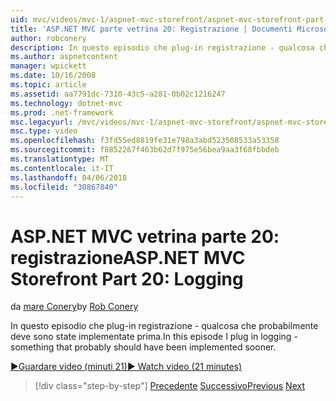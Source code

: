 ```yaml
---
uid: mvc/videos/mvc-1/aspnet-mvc-storefront/aspnet-mvc-storefront-part-20-logging
title: 'ASP.NET MVC parte vetrina 20: Registrazione | Documenti Microsoft'
author: robconery
description: In questo episodio che plug-in registrazione - qualcosa che probabilmente deve sono state implementate prima.
ms.author: aspnetcontent
manager: wpickett
ms.date: 10/16/2008
ms.topic: article
ms.assetid: aa7791dc-7310-43c5-a281-0b02c1216247
ms.technology: dotnet-mvc
ms.prod: .net-framework
msc.legacyurl: /mvc/videos/mvc-1/aspnet-mvc-storefront/aspnet-mvc-storefront-part-20-logging
msc.type: video
ms.openlocfilehash: f3fd55ed8819fe31e798a3abd523508533a53358
ms.sourcegitcommit: f8852267f463b62d7f975e56bea9aa3f68fbbdeb
ms.translationtype: MT
ms.contentlocale: it-IT
ms.lasthandoff: 04/06/2018
ms.locfileid: "30867840"
---
```

<a name="aspnet-mvc-storefront-part-20-logging"></a><span data-ttu-id="2698c-103">ASP.NET MVC vetrina parte 20: registrazione</span><span class="sxs-lookup"><span data-stu-id="2698c-103">ASP.NET MVC Storefront Part 20: Logging</span></span>
====================
<span data-ttu-id="2698c-104">da [mare Conery](https://github.com/robconery)</span><span class="sxs-lookup"><span data-stu-id="2698c-104">by [Rob Conery](https://github.com/robconery)</span></span>

<span data-ttu-id="2698c-105">In questo episodio che plug-in registrazione - qualcosa che probabilmente deve sono state implementate prima.</span><span class="sxs-lookup"><span data-stu-id="2698c-105">In this episode I plug in logging - something that probably should have been implemented sooner.</span></span>

[<span data-ttu-id="2698c-106">&#9654;Guardare video (minuti 21)</span><span class="sxs-lookup"><span data-stu-id="2698c-106">&#9654; Watch video (21 minutes)</span></span>](https://channel9.msdn.com/Blogs/ASP-NET-Site-Videos/aspnet-mvc-storefront-part-20-logging)

> [!div class="step-by-step"]
> <span data-ttu-id="2698c-107">[Precedente](aspnet-mvc-storefront-part-19a-windows-workflow-followup.md)
> [Successivo](aspnet-mvc-storefront-part-21-order-manager-and-personalization.md)</span><span class="sxs-lookup"><span data-stu-id="2698c-107">[Previous](aspnet-mvc-storefront-part-19a-windows-workflow-followup.md)
[Next](aspnet-mvc-storefront-part-21-order-manager-and-personalization.md)</span></span>
